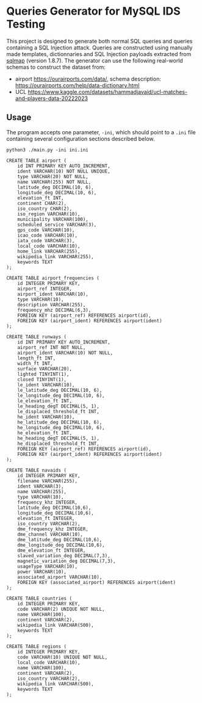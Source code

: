 # Queries Generator for MySQL IDS Testing

This project is designed to generate both normal SQL queries and queries containing a SQL Injection attack. Queries are constructed using manually made templates, dictionnaries and SQL Injection payloads extracted from [sqlmap](https://github.com/sqlmapproject/sqlmap/tree/1.8.7) (version 1.8.7). The generator can use the following real-world schemas to construct the dataset from:

- airport https://ourairports.com/data/, schema description: https://ourairports.com/help/data-dictionary.html
- UCL https://www.kaggle.com/datasets/hammadjavaid/ucl-matches-and-players-data-20222023

## Usage

The program accepts one parameter, `-ini`, which should point to a `.ini` file containing several configuration sections described below. 

```
python3 ./main.py -ini ini.ini 
```

```
CREATE TABLE airport (
    id INT PRIMARY KEY AUTO_INCREMENT,
    ident VARCHAR(10) NOT NULL UNIQUE,
    type VARCHAR(20) NOT NULL,
    name VARCHAR(255) NOT NULL,
    latitude_deg DECIMAL(10, 6),
    longitude_deg DECIMAL(10, 6),
    elevation_ft INT,
    continent CHAR(2),
    iso_country CHAR(2),
    iso_region VARCHAR(10),
    municipality VARCHAR(100),
    scheduled_service VARCHAR(3),
    gps_code VARCHAR(10), 
    icao_code VARCHAR(10),
    iata_code VARCHAR(3),
    local_code VARCHAR(10),
    home_link VARCHAR(255),
    wikipedia_link VARCHAR(255),
    keywords TEXT
);

CREATE TABLE airport_frequencies (
    id INTEGER PRIMARY KEY,
    airport_ref INTEGER,
    airport_ident VARCHAR(10),
    type VARCHAR(10),
    description VARCHAR(255),
    frequency_mhz DECIMAL(6,3),
    FOREIGN KEY (airport_ref) REFERENCES airport(id),
    FOREIGN KEY (airport_ident) REFERENCES airport(ident)
);

CREATE TABLE runways (
    id INT PRIMARY KEY AUTO_INCREMENT,
    airport_ref INT NOT NULL,
    airport_ident VARCHAR(10) NOT NULL,
    length_ft INT,
    width_ft INT,
    surface VARCHAR(20),
    lighted TINYINT(1),
    closed TINYINT(1),
    le_ident VARCHAR(10),
    le_latitude_deg DECIMAL(10, 6),
    le_longitude_deg DECIMAL(10, 6),
    le_elevation_ft INT,
    le_heading_degT DECIMAL(5, 1),
    le_displaced_threshold_ft INT,
    he_ident VARCHAR(10),
    he_latitude_deg DECIMAL(10, 6),
    he_longitude_deg DECIMAL(10, 6),
    he_elevation_ft INT,
    he_heading_degT DECIMAL(5, 1),
    he_displaced_threshold_ft INT,
    FOREIGN KEY (airport_ref) REFERENCES airport(id),
    FOREIGN KEY (airport_ident) REFERENCES airport(ident)
);

CREATE TABLE navaids (
    id INTEGER PRIMARY KEY,
    filename VARCHAR(255),
    ident VARCHAR(3),
    name VARCHAR(255),
    type VARCHAR(10),
    frequency_khz INTEGER,
    latitude_deg DECIMAL(10,6),
    longitude_deg DECIMAL(10,6),
    elevation_ft INTEGER,
    iso_country VARCHAR(2),
    dme_frequency_khz INTEGER,
    dme_channel VARCHAR(10),
    dme_latitude_deg DECIMAL(10,6),
    dme_longitude_deg DECIMAL(10,6),
    dme_elevation_ft INTEGER,
    slaved_variation_deg DECIMAL(7,3),
    magnetic_variation_deg DECIMAL(7,3),
    usageType VARCHAR(10),
    power VARCHAR(10),
    associated_airport VARCHAR(10),
    FOREIGN KEY (associated_airport) REFERENCES airport(ident)
);

CREATE TABLE countries (
    id INTEGER PRIMARY KEY,
    code VARCHAR(2) UNIQUE NOT NULL,
    name VARCHAR(100),
    continent VARCHAR(2),
    wikipedia_link VARCHAR(500),
    keywords TEXT
);

CREATE TABLE regions (
    id INTEGER PRIMARY KEY,
    code VARCHAR(10) UNIQUE NOT NULL,
    local_code VARCHAR(10),
    name VARCHAR(100),
    continent VARCHAR(2),
    iso_country VARCHAR(2),
    wikipedia_link VARCHAR(500),
    keywords TEXT
);
```